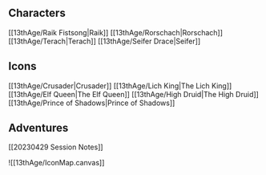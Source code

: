 ## Characters
[[13thAge/Raik Fistsong|Raik]]
[[13thAge/Rorschach|Rorschach]]
[[13thAge/Terach|Terach]]
[[13thAge/Seifer Drace|Seifer]]

## Icons
[[13thAge/Crusader|Crusader]]
[[13thAge/Lich King|The Lich King]]
[[13thAge/Elf Queen|The Elf Queen]]
[[13thAge/High Druid|The High Druid]]
[[13thAge/Prince of Shadows|Prince of Shadows]]

## Adventures
[[20230429 Session Notes]]

![[13thAge/IconMap.canvas]]
